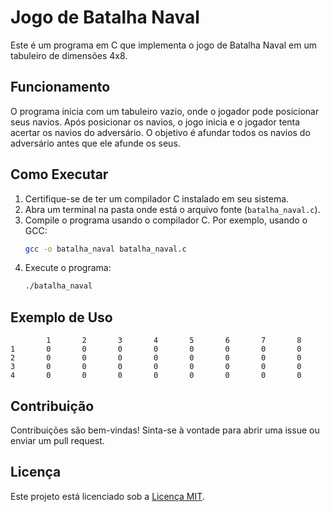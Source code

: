 # Jogo de Batalha Naval

Este é um programa em C que implementa o jogo de Batalha Naval em um tabuleiro de dimensões 4x8.

## Funcionamento

O programa inicia com um tabuleiro vazio, onde o jogador pode posicionar seus navios. Após posicionar os navios, o jogo inicia e o jogador tenta acertar os navios do adversário. O objetivo é afundar todos os navios do adversário antes que ele afunde os seus.

## Como Executar

1. Certifique-se de ter um compilador C instalado em seu sistema.
2. Abra um terminal na pasta onde está o arquivo fonte (`batalha_naval.c`).
3. Compile o programa usando o compilador C. Por exemplo, usando o GCC:
   ```bash
   gcc -o batalha_naval batalha_naval.c
   ```
4. Execute o programa:
   ```bash
   ./batalha_naval
   ```

## Exemplo de Uso

```
        1       2       3       4       5       6       7       8
1       0       0       0       0       0       0       0       0
2       0       0       0       0       0       0       0       0
3       0       0       0       0       0       0       0       0
4       0       0       0       0       0       0       0       0
```

## Contribuição

Contribuições são bem-vindas! Sinta-se à vontade para abrir uma issue ou enviar um pull request.

## Licença

Este projeto está licenciado sob a [Licença MIT](LICENSE).
